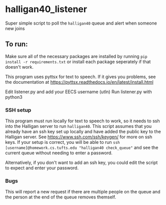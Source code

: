 # halligan40_listener

Super simple script to poll the `halligan40` queue and alert when someone new joins

## To run:
Make sure all of the necessary packages are installed by running `pip install -r requirements.txt` or install each package seperately if that doesn't work.

This program uses pyttsx for text to speech. If it gives you problems, see the documentation at https://pyttsx.readthedocs.io/en/latest/install.html

Edit listener.py and add your EECS username (utln)
Run listener.py with python3

### SSH setup
This program must run locally for text to speech to work, so it needs to ssh into the Halligan server to run `halligan40`. This script assumes that you already have an ssh key set up locally and have added the public key to the Halligan server. See https://www.ssh.com/ssh/keygen/ for more on ssh keys. If your setup is correct, you will be able to run `ssh [username]@homework.cs.tufts.edu "halligan40 check_queue"` and see the current queue without needing to enter a password.

Alternatively, if you don't want to add an ssh key, you could edit the script to expect and enter your password.

### Bugs
This will report a new request if there are multiple people on the queue and the person at the end of the queue removes themself. 
